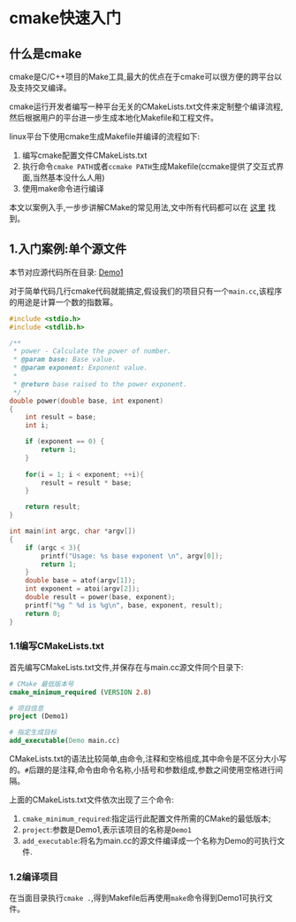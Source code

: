 # cmake快速入门

## 什么是cmake

cmake是C/C++项目的Make工具,最大的优点在于cmake可以很方便的跨平台以及支持交叉编译。

cmake运行开发者编写一种平台无关的CMakeLists.txt文件来定制整个编译流程,然后根据用户的平台进一步生成本地化Makefile和工程文件。

linux平台下使用cmake生成Makefile并编译的流程如下:

1. 编写cmake配置文件CMakeLists.txt
2. 执行命令`cmake PATH`或者`ccmake PATH`生成Makefile(ccmake提供了交互式界面,当然基本没什么人用)
3. 使用make命令进行编译

本文以案例入手,一步步讲解CMake的常见用法,文中所有代码都可以在 [这里](https://github.com/helintongh/CWheel/tree/master/cmake/) 找到。

## 1.入门案例:单个源文件

本节对应源代码所在目录: [Demo1](https://github.com/helintongh/CWheel/tree/master/cmake/Demo1)

对于简单代码几行cmake代码就能搞定,假设我们的项目只有一个`main.cc`,该程序的用途是计算一个数的指数幂。


```cpp
#include <stdio.h>
#include <stdlib.h>

/**
 * power - Calculate the power of number.
 * @param base: Base value.
 * @param exponent: Exponent value.
 *
 * @return base raised to the power exponent.
 */
double power(double base, int exponent)
{
    int result = base;
    int i;

    if (exponent == 0) {
        return 1;
    }
    
    for(i = 1; i < exponent; ++i){
        result = result * base;
    }

    return result;
}

int main(int argc, char *argv[])
{
    if (argc < 3){
        printf("Usage: %s base exponent \n", argv[0]);
        return 1;
    }
    double base = atof(argv[1]);
    int exponent = atoi(argv[2]);
    double result = power(base, exponent);
    printf("%g ^ %d is %g\n", base, exponent, result);
    return 0;
}
```

### 1.1编写CMakeLists.txt

首先编写CMakeLists.txt文件,并保存在与main.cc源文件同个目录下:

```cmake
# CMake 最低版本号
cmake_minimum_required (VERSION 2.8)

# 项目信息
project (Demo1)

# 指定生成目标
add_executable(Demo main.cc)
```

CMakeLists.txt的语法比较简单,由命令,注释和空格组成,其中命令是不区分大小写的。`#`后跟的是注释,命令由命令名称,小括号和参数组成,参数之间使用空格进行间隔。

上面的CMakeLists.txt文件依次出现了三个命令:

1. `cmake_minimum_required`:指定运行此配置文件所需的CMake的最低版本;
2. `project`:参数是Demo1,表示该项目的名称是`Demo1`
3. `add_executable`:将名为main.cc的源文件编译成一个名称为Demo的可执行文件.

### 1.2编译项目

在当面目录执行`cmake .`,得到Makefile后再使用`make`命令得到Demo1可执行文件。